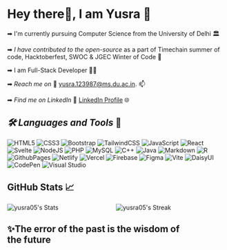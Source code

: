 # Hey there👋, I am Yusra 🌻
 
➡  I'm currently pursuing Computer Science from the University of Delhi 🏛️

➡ *I have contributed to the open-source* as a part of  Timechain summer of code, Hacktoberfest, SWOC & JGEC Winter of Code 🚀

➡  I am Full-Stack Developer 👨‍💻

➡ *Reach me on* 🤝
	yusra.123987@ms.du.ac.in. 📫

➡ *Find me on LinkedIn* 🤝
	[LinkedIn Profile](https://www.linkedin.com/in/yusra-227b3024a/) 🌐


## *🛠 Languages and Tools* 🚀  


![HTML5](https://img.shields.io/badge/html5-%23E34F26.svg?style=for-the-badge&logo=html5&logoColor=white) ![CSS3](https://img.shields.io/badge/css3-%231572B6.svg?style=for-the-badge&logo=css3&logoColor=white) ![Bootstrap](https://img.shields.io/badge/bootstrap-%238511FA.svg?style=for-the-badge&logo=bootstrap&logoColor=white)  ![TailwindCSS](https://img.shields.io/badge/tailwindcss-%2338B2AC.svg?style=for-the-badge&logo=tailwind-css&logoColor=white) ![JavaScript](https://img.shields.io/badge/javascript-%23323330.svg?style=for-the-badge&logo=javascript&logoColor=%23F7DF1E)  ![React](https://img.shields.io/badge/react-%2320232a.svg?style=for-the-badge&logo=react&logoColor=%2361DAFB) ![Svelte](https://img.shields.io/badge/svelte-%23f1413d.svg?style=for-the-badge&logo=svelte&logoColor=white) ![NodeJS](https://img.shields.io/badge/node.js-6DA55F?style=for-the-badge&logo=node.js&logoColor=white) ![PHP](https://img.shields.io/badge/php-%23777BB4.svg?style=for-the-badge&logo=php&logoColor=white) ![MySQL](https://img.shields.io/badge/mysql-%2300000f.svg?style=for-the-badge&logo=mysql&logoColor=white)
![C++](https://img.shields.io/badge/c++-%2300599C.svg?style=for-the-badge&logo=c%2B%2B&logoColor=white) ![Java](https://img.shields.io/badge/java-%23ED8B00.svg?style=for-the-badge&logo=openjdk&logoColor=white) ![Markdown](https://img.shields.io/badge/markdown-%23000000.svg?style=for-the-badge&logo=markdown&logoColor=white) ![R](https://img.shields.io/badge/r-%23276DC3.svg?style=for-the-badge&logo=r&logoColor=white)
![GithubPages](https://img.shields.io/badge/github%20pages-121013?style=for-the-badge&logo=github&logoColor=white) ![Netlify](https://img.shields.io/badge/netlify-%23000000.svg?style=for-the-badge&logo=netlify&logoColor=#00C7B7) ![Vercel](https://img.shields.io/badge/vercel-%23000000.svg?style=for-the-badge&logo=vercel&logoColor=white) ![Firebase](https://img.shields.io/badge/firebase-%23039BE5.svg?style=for-the-badge&logo=firebase) ![Figma](https://img.shields.io/badge/figma-%23F24E1E.svg?style=for-the-badge&logo=figma&logoColor=white) ![Vite](https://img.shields.io/badge/vite-%23646CFF.svg?style=for-the-badge&logo=vite&logoColor=white) ![DaisyUI](https://img.shields.io/badge/daisyui-5A0EF8?style=for-the-badge&logo=daisyui&logoColor=white)
![CodePen](https://img.shields.io/badge/CodePen-white?style=for-the-badge&logo=codepen&logoColor=black) ![Visual Studio](https://img.shields.io/badge/Visual%20Studio-5C2D91.svg?style=for-the-badge&logo=visual-studio&logoColor=white)
<br> 

## GitHub Stats 📈
<div style="display: flex; justify-content: space-between;">
    <img src="https://github-readme-stats.vercel.app/api?username=yusra05&theme=react&show_icons=true&hide_border=false&count_private=true" alt="yusra05's Stats" style="flex: 1;">
    <img src="https://github-readme-streak-stats.herokuapp.com/?user=yusra05&theme=react&hide_border=false" alt="yusra05's Streak" style="flex: 1;">
</div>


## ✨The error of the past is the wisdom of the future
